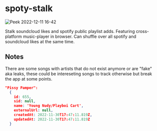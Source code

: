 # spoty-stalk

![Peek 2022-12-11 16-42](https://user-images.githubusercontent.com/119510346/206913382-e2271999-ebd2-491b-9fce-c06a6c7b1efa.gif)

Stalk soundcloud likes and spotify public playlist adds. Featuring cross-platform music-player in browser.
Can shuffle over all spotify and soundcloud likes at the same time.

## Notes

There are some songs with artists that do not exist anymore or are "fake" aka leaks, these could be intereseting songs to track otherwise but break the app at some points.

```json
"Pissy Pamper":
  {
    id: 655,
    sid: null,
    name: 'Young Nudy/Playboi Cart',
    externalUrl: null,
    createdAt: 2022-11-30T17:47:11.819Z,
    updatedAt: 2022-11-30T17:47:11.819Z
  }

```
